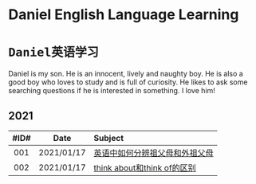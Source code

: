 # Daniel English Language Learning
# `Daniel英语学习`

Daniel is my son. He is an innocent, lively and naughty boy. He is also a good
boy who loves to study and is full of curiosity. He likes to ask some searching
questions if he is interested in something. I love him!

## 2021

|#ID#|Date |Subject|
|:--:|:---:|:------|
| 001|2021/01/17|[英语中如何分辨祖父母和外祖父母][2021001]|
| 002|2021/01/17|[think about和think of的区别][2021002]|


[2021001]: 2021/01/0117.grandpa.md
[2021002]: 2021/01/0117.thinkabout.md

